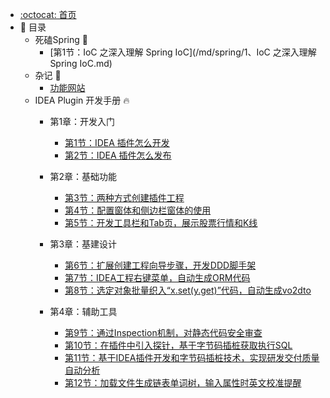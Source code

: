 - [:octocat: 首页](/README)
- :memo: 目录
    - 死磕Spring 🍃
        - [第1节：IoC 之深入理解 Spring IoC](/md/spring/1、IoC 之深入理解 Spring IoC.md)
    - 杂记 📓
        - [功能网站](/md/other-document/功能网站.md)
    - IDEA Plugin 开发手册 🔥
        - 第1章：开发入门
            - [第1节：IDEA 插件怎么开发](/md/idea-plugin/2021-08-27-技术调研IDEA插件怎么开发.md)
            - [第2节：IDEA 插件怎么发布](/md/idea-plugin/2021-08-29-技术实践IDEA插件怎么发布.md)

        - 第2章：基础功能
            - [第3节：两种方式创建插件工程](/md/idea-plugin/2021-10-18-第一节：两种方式创建插件工程.md)
            - [第4节：配置窗体和侧边栏窗体的使用](/md/idea-plugin/2021-11-03-第二节：配置窗体和侧边栏窗体的使用.md)
            - [第5节：开发工具栏和Tab页，展示股票行情和K线](/md/idea-plugin/2021-11-18-第三节：开发工具栏和Tab页展示股票行情和K线.md)

        - 第3章：基建设计
            - [第6节：扩展创建工程向导步骤，开发DDD脚手架](/md/idea-plugin/2021-11-24-第四节：扩展创建工程向导步骤开发DDD脚手架.md)
            - [第7节：IDEA工程右键菜单，自动生成ORM代码](/md/idea-plugin/2021-12-08-第五节：IDEA工程右键菜单自动生成ORM代码.md)
            - [第8节：选定对象批量织入“x.set(y.get)”代码，自动生成vo2dto](/md/idea-plugin/2021-12-14-第六节：以织入代码的方式自动处理vo2dto.md)

        - 第4章：辅助工具
            - [第9节：通过Inspection机制，对静态代码安全审查](/md/idea-plugin/2021-12-22-第7节：通过Inspection机制为静态代码安全审查.md)
            - [第10节：在插件中引入探针，基于字节码插桩获取执行SQL](/md/idea-plugin/2022-01-17-第8节：在插件中引入探针基于字节码插桩获取执行SQL.md)
            - [第11节：基于IDEA插件开发和字节码插桩技术，实现研发交付质量自动分析](/md/idea-plugin/2022-01-22-第9节：加载文件生成链表单词树输入属性时英文校准提醒.md)
            - [第12节：加载文件生成链表单词树，输入属性时英文校准提醒](/md/idea-plugin/2022-01-23-第10节：基于字节码插桩采集数据实现代码交付质量自动分析.md)